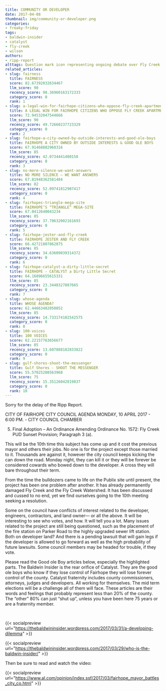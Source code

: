 ```yaml
---
title: COMMUNITY OR DEVELOPER
date: 2017-04-08
thumbnail: img/community-or-developer.png
categories:
- freaky-friday
tags:
- baldwin-insider
- catalyst
- fly-creek
- wilson
authors:
- ripp-report
alttags: Question mark icon representing ongoing debate over Fly Creek PUD sunset provision in Fairhope city council agenda
related_articles:
- slug: fairness
  title: FAIRNESS
  score: 82.67392032634467
  llm_score: 90
  recency_score: 98.36960163172333
  category_score: 0
  rank: 1
- slug: a-legal-win-for-fairhope-citizens-who-oppose-fly-creek-apartments
  title: A LEGAL WIN FOR FAIRHOPE CITIZENS WHO OPPOSE FLY CREEK APARTMENTS
  score: 72.94532047544666
  llm_score: 90
  recency_score: 49.72660237723329
  category_score: 0
  rank: 2
- slug: fairhope-a-city-owned-by-outside-interests-and-good-ole-boys
  title: FAIRHOPE A CITY OWNED BY OUTSIDE INTERESTS & GOOD OLE BOYS
  score: 67.91468882960316
  llm_score: 85
  recency_score: 42.0734441480158
  category_score: 0
  rank: 3
- slug: no-more-silence-we-want-answers
  title: NO MORE SILENCE — WE WANT ANSWERS
  score: 67.81948362581484
  llm_score: 82
  recency_score: 52.09741812907417
  category_score: 0
  rank: 4
- slug: fairhopes-triangle-mega-site
  title: FAIRHOPE’S “TRIANGLE” MEGA-SITE
  score: 67.0412640043234
  llm_score: 85
  recency_score: 37.70632002161693
  category_score: 0
  rank: 5
- slug: fairhope-jester-and-fly-creek
  title: FAIRHOPE JESTER AND FLY CREEK
  score: 66.42721807862875
  llm_score: 85
  recency_score: 34.63609039314372
  category_score: 0
  rank: 6
- slug: fairhope-catalyst-a-dirty-little-secret
  title: FAIRHOPE - CATALYST a Dirty Little Secret
  score: 64.16896655615331
  llm_score: 85
  recency_score: 23.3448327807665
  category_score: 0
  rank: 7
- slug: whose-agenda
  title: WHOSE AGENDA?
  score: 62.44663482050852
  llm_score: 85
  recency_score: 14.733174102542575
  category_score: 0
  rank: 8
- slug: 100-voices
  title: 100 VOICES
  score: 62.22157763656677
  llm_score: 85
  recency_score: 13.607888182833822
  category_score: 0
  rank: 9
- slug: gulf-shores-shoot-the-messenger
  title: Gulf Shores - SHOOT THE MESSENGER
  score: 55.57025208563968
  llm_score: 75
  recency_score: 15.35126042819837
  category_score: 0
  rank: 10
---
```

Sorry for the delay of the Ripp Report.

CITY OF FAIRHOPE CITY COUNCIL AGENDA MONDAY, 10 APRIL 2017 - 6:00 PM. - CITY COUNCIL CHAMBER

5. Final Adoption – An Ordinance Amending Ordinance No. 1572: Fly Creek PUD Sunset Provision; Paragraph 3 (a).

This will be the 10th time this subject has come up and it cost the previous mayor and others their jobs. No one is for the project except those married to it. Thousands are against it, however the city council keeps kicking the can down the road. Monday night, they can kill it or they will be forever be considered cowards who bowed down to the developer. A cross they will bare throughout their term.

From the time the bulldozers came to life on the Publix site until present, the project has been one problem after another. It has already permanently damaged Fly Creek and the Fly Creek Watershed. It has been discussed and cussed to no end, yet we find ourselves going to the 10th meeting seeking a resolution.

Some on the council have conflicts of interest related to the developer, engineers, contractors, and land owner— or all the above. It will be interesting to see who votes, and how. It will tell you a lot. Many issues related to the project are still being questioned, such as the placement of the fire station on Parker Road to the highly upgraded sewer lift station. Both on developer land? And there is a pending lawsuit that will gain legs if the developer is allowed to go forward as well as the high probability of future lawsuits. Some council members may be headed for trouble, if they vote.

Please read the Good ole Boy articles below, especially the highlighted parts. The Baldwin Insider is the rear orifice of Catalyst. They are the good ole boys who know if they lose control of Fairhope they will lose forever control of the county. Catalyst fraternity includes county commissioners, attorneys, judges and developers. All working for themselves. The mid term elections will be a challenge all of them will face. These articles are their words and feelings that probably represent less than 20% of the county. The “other” 80% can just “shut up”, unless you have been here 75 years or are a fraternity member.

 

{{< socialpreview url="https://thebaldwininsider.wordpress.com/2017/03/31/a-developing-dilemma" >}}

{{< socialpreview url="https://thebaldwininsider.wordpress.com/2017/03/29/who-is-the-baldwin-insider/" >}}

Then be sure to read and watch the video:

{{< socialpreview url="https://www.al.com/opinion/index.ssf/2017/03/fairhope_mayor_battles_city_co.html" >}}
